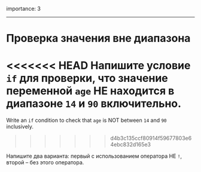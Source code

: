 importance: 3

---

# Проверка значения вне диапазона

<<<<<<< HEAD
Напишите условие `if` для проверки, что значение переменной `age` НЕ находится в диапазоне `14` и `90` включительно.
=======
Write an `if` condition to check that `age` is NOT between `14` and `90` inclusively.
>>>>>>> d4b3c135ccf80914f59677803e64ebc832d165e3

Напишите два варианта: первый с использованием оператора НЕ `!`, второй – без этого оператора.
